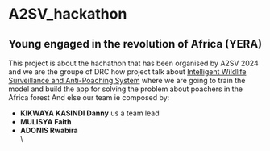 # A2SV_hackathon
## Young engaged in the revolution of Africa (YERA)
This project is about the hachathon that has been organised by A2SV 2024 and we are the groupe of DRC
how project talk about <u>Intelligent Wildlife Surveillance and Anti-Poaching System</u>
where we are going to train the model and build the app for solving the problem about poachers in the Africa forest
And else our team ie composed by:
<ul>
	<li><b>KIKWAYA KASINDI Danny</b> us a team lead</li>
	<li><b>MULISYA Faith</b></li>
	<li><b>ADONIS Rwabira</b></li>\
</ul>
